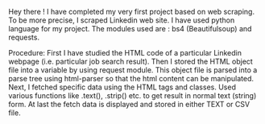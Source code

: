 Hey there !
I have completed my very first project based on web scraping.
To be more precise, I scraped Linkedin web site.
I have used python language for my project.
The modules used are :  bs4 (Beautifulsoup) and requests.

Procedure:
First I have studied the HTML code of a particular Linkedin webpage (i.e. particular job search result).
Then I stored the HTML object file into a variable by using request module.
This object file is parsed into a parse tree using html-parser so that the html content can be manipulated.
Next, I fetched specific data using the HTML tags and classes.
Used various functions like .text(), .strip() etc. to get result in normal text (string) form.
At last the fetch data is displayed and stored in either TEXT or CSV file. 

